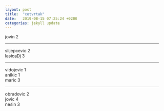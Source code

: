 ```yaml
---
layout: post
title:  "cetvrtak"
date:   2019-08-15 07:25:24 +0200
categories: jekyll update
---
```


jovin 2  

***

slijepcevic 2  
lasicaDj 3  

***

vidojevic 1  
anikic 1  
maric 3  

***

obradovic 2  
jovic 4  
nesin 3  